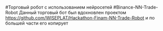 #Торговый робот с использованием нейросетей
#Binance-NN-Trade-Robot
Данный торговый бот был вдохновлен проектом https://github.com/WISEPLAT/Hackathon-Finam-NN-Trade-Robot и по большей части его копирует
